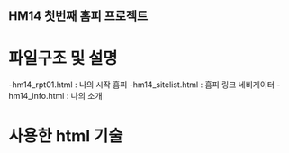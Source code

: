 ## HM14 첫번째 홈피 프로젝트

# 파일구조 및 설명
-hm14_rpt01.html : 나의 시작 홈피
-hm14_sitelist.html : 홈피 링크 네비게이터
-hm14_info.html : 나의 소개


# 사용한 html 기술
